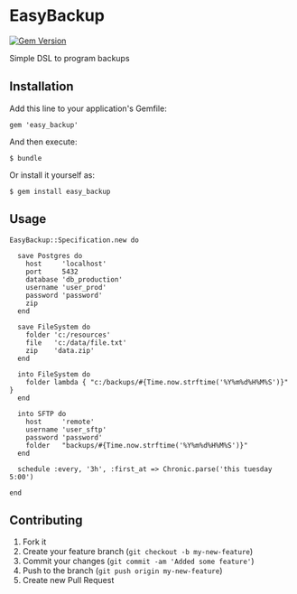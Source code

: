 # EasyBackup

[![Gem Version](https://badge.fury.io/rb/easy_backup.png)](https://rubygems.org/gems/easy_backup)

Simple DSL to program backups

## Installation

Add this line to your application's Gemfile:

    gem 'easy_backup'

And then execute:

    $ bundle

Or install it yourself as:

    $ gem install easy_backup

## Usage

    EasyBackup::Specification.new do

      save Postgres do
        host     'localhost'
        port     5432
        database 'db_production'
        username 'user_prod'
        password 'password'
        zip
      end

      save FileSystem do
        folder 'c:/resources'
        file   'c:/data/file.txt'
        zip    'data.zip'
      end

      into FileSystem do
        folder lambda { "c:/backups/#{Time.now.strftime('%Y%m%d%H%M%S')}" }
      end

      into SFTP do
        host     'remote'
        username 'user_sftp'
        password 'password'
        folder   "backups/#{Time.now.strftime('%Y%m%d%H%M%S')}"
      end

      schedule :every, '3h', :first_at => Chronic.parse('this tuesday 5:00')

    end


## Contributing

1. Fork it
2. Create your feature branch (`git checkout -b my-new-feature`)
3. Commit your changes (`git commit -am 'Added some feature'`)
4. Push to the branch (`git push origin my-new-feature`)
5. Create new Pull Request
